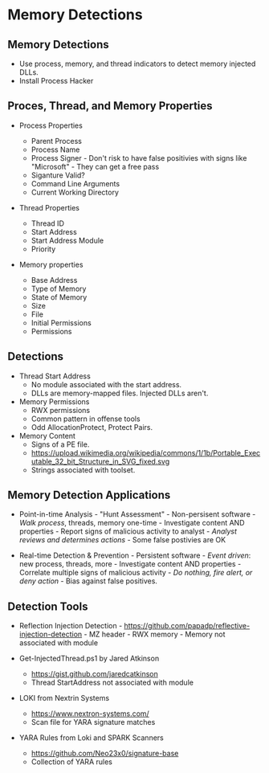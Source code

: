 # Memory Detections

##  Memory Detections
  - Use process, memory, and thread indicators to detect memory injected DLLs.  
  - Install Process Hacker

 ## Proces, Thread, and Memory Properties
  - Process Properties
    - Parent Process
    - Process Name
    - Process Signer
          - Don't risk to have false positivies with signs like "Microsoft"
          - They can get a free pass
    - Siganture Valid?
    - Command Line Arguments
    - Current Working Directory
    
  - Thread Properties
    - Thread ID
    - Start Address
    - Start Address Module
    - Priority
    
  - Memory properties
    - Base Address
    - Type of Memory
    - State of Memory
    - Size
    - File
    - Initial Permissions
    - Permissions

## Detections
   - Thread Start Address
       - No module associated with the start address.
       - DLLs are memory-mapped files. Injected DLLs aren't.
   - Memory Permissions
       - RWX permissions
       - Common pattern in offense tools
       - Odd AllocationProtect, Protect Pairs.
   - Memory Content
       - Signs of a PE file.
       - https://upload.wikimedia.org/wikipedia/commons/1/1b/Portable_Executable_32_bit_Structure_in_SVG_fixed.svg 
       - Strings associated with toolset.
    
## Memory Detection Applications
  - Point-in-time Analysis
        - "Hunt Assessment"
        - Non-persisent software
        - *Walk process*, threads, memory one-time
        - Investigate content AND properties
        - Report signs of malicious activity to analyst
        - *Analyst reviews and determines actions*
        - Some false postivies are OK
        
  - Real-time Detection & Prevention
        - Persistent software
        - *Event driven*: new process, threads, more
        - Investigate content AND properties
        - Correlate multiple signs of malicious activity
        - *Do nothing, fire alert, or deny action*
        - Bias against false positives.

## Detection Tools
  - Reflection Injection Detection
        - https://github.com/papadp/reflective-injection-detection
        - MZ header
        - RWX memory
        - Memory not associated with module

   - Get-InjectedThread.ps1 by Jared Atkinson
        - https://gist.github.com/jaredcatkinson
        - Thread StartAddress not associated with module
 
   - LOKI from Nextrin Systems
        - https://www.nextron-systems.com/
        - Scan file for YARA signature matches
        
   - YARA Rules from Loki and SPARK Scanners
        - https://github.com/Neo23x0/signature-base
        - Collection of YARA rules
 
